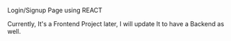 Login/Signup Page using REACT

Currently, It's a Frontend Project later, I will update It to have a Backend as well.

